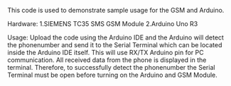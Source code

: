 This code is used to demonstrate sample usage for the GSM and Arduino.

Hardware:
1.SIEMENS TC35 SMS GSM Module
2.Arduino Uno R3

Usage:
Upload the code using the Arduino IDE and the Arduino will detect the phonenumber and send it to the Serial Terminal which can be located inside the Arduino IDE itself.
This will use RX/TX Arduino pin for PC communication. All received data from the phone is displayed in the terminal. Therefore, to successfully detect the phonenumber the Serial Terminal must be open before turning on the Arduino and GSM Module.

